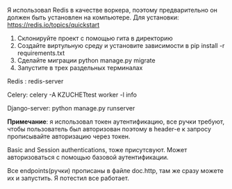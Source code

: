 Я использовал Redis в качестве воркера, поэтому
предварительно он должен быть установлен на компьютере.
Для установки: https://redis.io/topics/quickstart

1. Склонируйте проект с помощью гита в директорию
2. Создайте виртульную среду и установите зависимости
в pip install -r requirements.txt
3. Сделайте миграции python manage.py migrate
4. Запустите в трех раздельных терминалах

Redis : redis-server

Celery: celery -A KZUCHETtest worker -l info

Django-server: python manage.py runserver 

**Примечание**: я использовал токен аутентификацию,
все ручки требуют, чтобы пользователь был авторизован
поэтому в header-е к запросу прописывайте авторизацию через токен.

Basic and Session authentications, тоже присутсвуют. Может авторизоваться 
с помощью базовой аутентификации. 

Все endpoints(ручки) прописаны в файле doc.http, там же сразу
можете их и запустить. Я потестил все работает.
